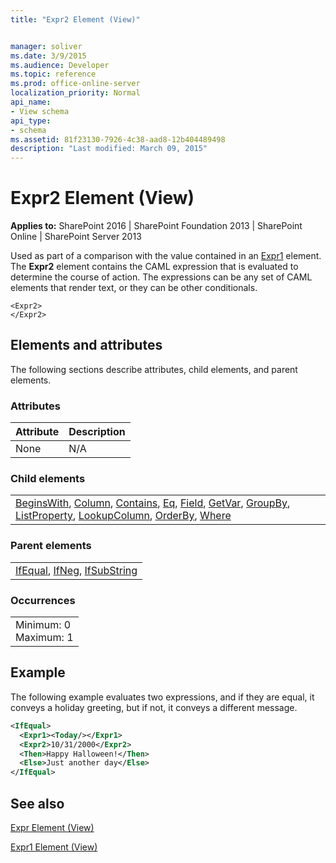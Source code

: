 ```yaml
---
title: "Expr2 Element (View)"


manager: soliver
ms.date: 3/9/2015
ms.audience: Developer
ms.topic: reference
ms.prod: office-online-server
localization_priority: Normal
api_name:
- View schema
api_type:
- schema
ms.assetid: 81f23130-7926-4c38-aad8-12b404489498
description: "Last modified: March 09, 2015"
---
```


# Expr2 Element (View)

 
  
 **Applies to:** SharePoint 2016 | SharePoint Foundation 2013 | SharePoint Online | SharePoint Server 2013
  
Used as part of a comparison with the value contained in an [Expr1](expr1-element-view.md) element. The **Expr2** element contains the CAML expression that is evaluated to determine the course of action. The expressions can be any set of CAML elements that render text, or they can be other conditionals. 
  
```
<Expr2>
</Expr2>
```

## Elements and attributes

The following sections describe attributes, child elements, and parent elements.

### Attributes

|**Attribute**|**Description**|
|:-----|:-----|
|None  <br/> |N/A  <br/> |
   
### Child elements

||
|:-----|
|[BeginsWith](beginswith-element-query.md), [Column](column-element-view.md), [Contains](contains-element-query.md), [Eq](eq-element-query.md), [Field](field-element-view.md), [GetVar](getvar-element-view.md), [GroupBy](groupby-element-query.md), [ListProperty](listproperty-element-view.md), [LookupColumn](lookupcolumn-element-view.md), [OrderBy](orderby-element-query.md), [Where](where-element-query.md)|
   
### Parent elements

||
|:-----|
|[IfEqual](ifequal-element-view.md), [IfNeg](ifneg-element-view.md), [IfSubString](ifsubstring-element-view.md)|
   
### Occurrences

||
|:-----|
|Minimum: 0  <br/> Maximum: 1  <br/> |
   
## Example

The following example evaluates two expressions, and if they are equal, it conveys a holiday greeting, but if not, it conveys a different message.
  
```XML
<IfEqual>
  <Expr1><Today/></Expr1>
  <Expr2>10/31/2000</Expr2>
  <Then>Happy Halloween!</Then>
  <Else>Just another day</Else>
</IfEqual>
```

## See also



[Expr Element (View)](expr-element-view.md)
  
[Expr1 Element (View)](expr1-element-view.md)

